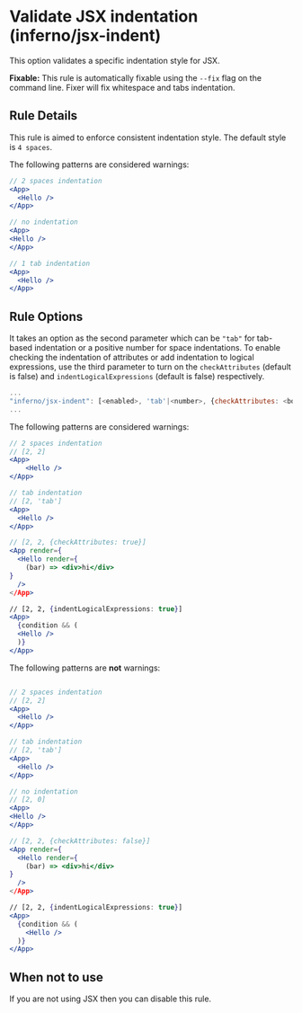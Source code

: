 # Validate JSX indentation (inferno/jsx-indent)

This option validates a specific indentation style for JSX.

**Fixable:** This rule is automatically fixable using the `--fix` flag on the command line.
Fixer will fix whitespace and tabs indentation.

## Rule Details

This rule is aimed to enforce consistent indentation style. The default style is `4 spaces`.

The following patterns are considered warnings:

```jsx
// 2 spaces indentation
<App>
  <Hello />
</App>

// no indentation
<App>
<Hello />
</App>

// 1 tab indentation
<App>
  <Hello />
</App>
```

## Rule Options

It takes an option as the second parameter which can be `"tab"` for tab-based indentation or a positive number for space indentations.
To enable checking the indentation of attributes or add indentation to logical expressions, use the third parameter to turn on the `checkAttributes` (default is false) and `indentLogicalExpressions` (default is false) respectively.

```js
...
"inferno/jsx-indent": [<enabled>, 'tab'|<number>, {checkAttributes: <boolean>, indentLogicalExpressions: <boolean>}]
...
```

The following patterns are considered warnings:

```jsx
// 2 spaces indentation
// [2, 2]
<App>
    <Hello />
</App>

// tab indentation
// [2, 'tab']
<App>
  <Hello />
</App>

// [2, 2, {checkAttributes: true}]
<App render={
  <Hello render={
    (bar) => <div>hi</div>
}
  />
</App>

// [2, 2, {indentLogicalExpressions: true}]
<App>
  {condition && (
  <Hello />
  )}
</App>
```

The following patterns are **not** warnings:

```jsx

// 2 spaces indentation
// [2, 2]
<App>
  <Hello />
</App>

// tab indentation
// [2, 'tab']
<App>
  <Hello />
</App>

// no indentation
// [2, 0]
<App>
<Hello />
</App>

// [2, 2, {checkAttributes: false}]
<App render={
  <Hello render={
    (bar) => <div>hi</div>
}
  />
</App>

// [2, 2, {indentLogicalExpressions: true}]
<App>
  {condition && (
    <Hello />
  )}
</App>
```

## When not to use

If you are not using JSX then you can disable this rule.
